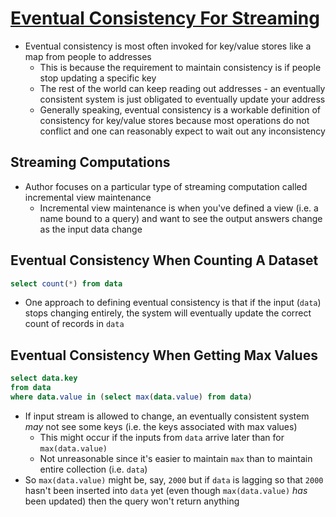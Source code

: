 # [Eventual Consistency For Streaming](https://materialize.io/eventual-consistency-isnt-for-streaming/)

* Eventual consistency is most often invoked for key/value stores like a map from people to addresses
  * This is because the requirement to maintain consistency is if people stop updating a specific key
  * The rest of the world can keep reading out addresses - an eventually consistent system is just obligated to eventually update your address
  * Generally speaking, eventual consistency is a workable definition of consistency for key/value stores because most operations do not conflict and one can reasonably expect to wait out any inconsistency

## Streaming Computations

* Author focuses on a particular type of streaming computation called incremental view maintenance
  * Incremental view maintenance is when you've defined a view (i.e. a name bound to a query) and want to see the output answers change as the input data change

## Eventual Consistency When Counting A Dataset

```sql
select count(*) from data
```

* One approach to defining eventual consistency is that if the input (`data`) stops changing entirely, the system will eventually update the correct count of records in `data`
## Eventual Consistency When Getting Max Values

```sql
select data.key
from data
where data.value in (select max(data.value) from data)
```

* If input stream is allowed to change, an eventually consistent system _may_ not see some keys (i.e. the keys associated with max values)
  * This might occur if the inputs from `data` arrive later than for `max(data.value)`
  * Not unreasonable since it's easier to maintain `max` than to maintain entire collection (i.e. `data`)
* So `max(data.value)` might be, say, `2000` but if `data` is lagging so that `2000` hasn't been inserted into `data` yet (even though `max(data.value)` _has_ been updated) then the query won't return anything
